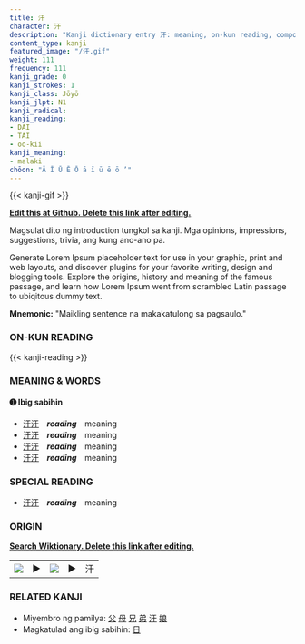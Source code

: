 ```yaml
---
title: 汗
character: 汗
description: "Kanji dictionary entry 汗: meaning, on-kun reading, compounds, origin, related kanji"
content_type: kanji
featured_image: "/汗.gif"
weight: 111
frequency: 111
kanji_grade: 0
kanji_strokes: 1
kanji_class: Jōyō
kanji_jlpt: N1
kanji_radical: 
kanji_reading: 
- DAI
- TAI
- oo-kii
kanji_meaning:
- malaki
chōon: "Ā Ī Ū Ē Ō ā ī ū ē ō ’"
---
```

[//]: # (Don't edit the line below. Kanji animated GIF code is automatically generated.)
{{< kanji-gif >}}

[//]: # (Edit below this line.)

**[Edit this at Github. Delete this link after editing.](https://github.com/tim0g/tim/tree/main/content/kanji/汗/index.md)**

Magsulat dito ng introduction tungkol sa kanji. Mga opinions, impressions, suggestions, trivia, ang kung ano-ano pa.

Generate Lorem Ipsum placeholder text for use in your graphic, print and web layouts, and discover plugins for your favorite writing, design and blogging tools. Explore the origins, history and meaning of the famous passage, and learn how Lorem Ipsum went from scrambled Latin passage to ubiqitous dummy text.
 
**Mnemonic:** "Maikling sentence na makakatulong sa pagsaulo."

### ON-KUN READING

[//]: # (Don't edit the line below. ON-KUN READING code is automatically generated.)
{{< kanji-reading >}}

### MEANING & WORDS

#### ➊ **Ibig sabihin**
  - [汗](../汗)[汗](../汗)　***reading***　meaning
  - [汗](../汗)[汗](../汗)　***reading***　meaning
  - [汗](../汗)[汗](../汗)　***reading***　meaning
  - [汗](../汗)[汗](../汗)　***reading***　meaning

### SPECIAL READING
  - [汗](../汗)[汗](../汗)　***reading***　meaning

### ORIGIN

**[Search Wiktionary. Delete this link after editing.](https://wiktionary.org/wiki/汗)**
<table class="kanji-table"><tr><td>
<img src="60px-汗-bronze.svg.png">
</td><td>▶</td><td>
<img src="60px-汗-oracle.svg.png">
</td><td>▶</td>
<td class="kanji-origin">汗</td>
</tr></table>

### RELATED KANJI
- Miyembro ng pamilya: [父](../父) [母](../母) [兄](../兄) [弟](../弟) [汗](../汗) [娘](../娘)
- Magkatulad ang ibig sabihin: [日](../日)
